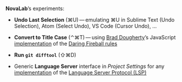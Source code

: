 **NovaLab**’s experiments:

- **Undo Last Selection** (⌘U)&#8239;—&#8239;emulating ⌘U in Sublime Text (Undo Selection), Atom (Select Undo), VS Code (Cursor Undo), …

- **Convert to Title Case** (⌃⌘T)&#8239;—&#8239;using [Brad Dougherty](https://brad.is)’s JavaScript [implementation](https://github.com/bdougherty/better-title-case) of the [Daring Fireball rules](https://daringfireball.net/2008/05/title_case)

- **Run `git difftool`** (⇧⌘D)

- Generic **Language Server** interface in *Project Settings* for any [implementation](https://microsoft.github.io/language-server-protocol/implementors/servers/) of the [Language Server Protocol (LSP)](https://microsoft.github.io/language-server-protocol/)
